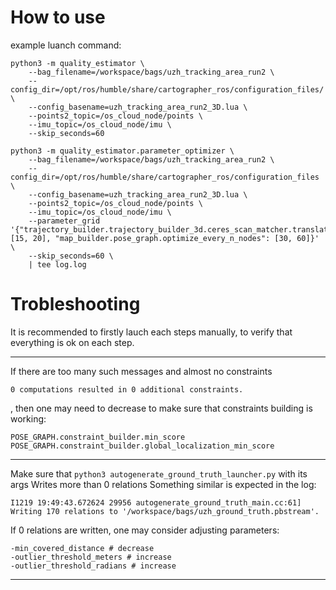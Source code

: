# How to use

example luanch command:
```
python3 -m quality_estimator \
    --bag_filename=/workspace/bags/uzh_tracking_area_run2 \
    --config_dir=/opt/ros/humble/share/cartographer_ros/configuration_files/ \
    --config_basename=uzh_tracking_area_run2_3D.lua \
    --points2_topic=/os_cloud_node/points \
    --imu_topic=/os_cloud_node/imu \
    --skip_seconds=60
```

```
python3 -m quality_estimator.parameter_optimizer \
    --bag_filename=/workspace/bags/uzh_tracking_area_run2 \
    --config_dir=/opt/ros/humble/share/cartographer_ros/configuration_files \
    --config_basename=uzh_tracking_area_run2_3D.lua \
    --points2_topic=/os_cloud_node/points \
    --imu_topic=/os_cloud_node/imu \
    --parameter_grid '{"trajectory_builder.trajectory_builder_3d.ceres_scan_matcher.translation_weight": [15, 20], "map_builder.pose_graph.optimize_every_n_nodes": [30, 60]}' \
    --skip_seconds=60 \
    | tee log.log
```

# Trobleshooting

It is recommended to firstly lauch each steps manually, to verify that everything is ok on each step.

---

If there are too many such messages and almost no constraints
```
0 computations resulted in 0 additional constraints.
```
, then one may need to decrease to make sure that constraints building is working:
```
POSE_GRAPH.constraint_builder.min_score
POSE_GRAPH.constraint_builder.global_localization_min_score 

```

---

Make sure that 
`python3 autogenerate_ground_truth_launcher.py` with its args Writes more than 0 relations 
Something similar is expected in the log:
```
I1219 19:49:43.672624 29956 autogenerate_ground_truth_main.cc:61] Writing 170 relations to '/workspace/bags/uzh_ground_truth.pbstream'.
```

If 0 relations are written, one may consider adjusting parameters:
```
-min_covered_distance # decrease 
-outlier_threshold_meters # increase
-outlier_threshold_radians # increase
```

---
